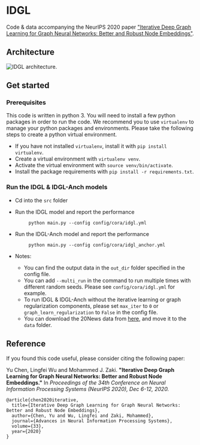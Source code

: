 # IDGL

Code & data accompanying the NeurIPS 2020 paper ["Iterative Deep Graph Learning for Graph Neural Networks: Better and Robust Node Embeddings"](https://arxiv.org/abs/2006.13009).


## Architecture

![IDGL architecture.](images/arch.png)

## Get started


### Prerequisites
This code is written in python 3. You will need to install a few python packages in order to run the code.
We recommend you to use `virtualenv` to manage your python packages and environments.
Please take the following steps to create a python virtual environment.

* If you have not installed `virtualenv`, install it with ```pip install virtualenv```.
* Create a virtual environment with ```virtualenv venv```.
* Activate the virtual environment with `source venv/bin/activate`.
* Install the package requirements with `pip install -r requirements.txt`.




### Run the IDGL & IDGL-Anch models

* Cd into the `src` folder
* Run the IDGL model and report the performance

    ```
         python main.py --config config/cora/idgl.yml
    ```

* Run the IDGL-Anch model and report the performance

    ```
         python main.py --config config/cora/idgl_anchor.yml
    ```


* Notes: 
    - You can find the output data in the `out_dir` folder specified in the config file.
    - You can add `--multi_run` in the command to run multiple times with different random seeds. Please see `config/cora/idgl.yml` for example. 
    - To run IDGL & IDGL-Anch without the iterative learning or graph regularization components, please set `max_iter` to `0` or `graph_learn_regularization` to `False` in the config file.
    - You can download the 20News data from [here](http://qwone.com/~jason/20Newsgroups/20news-bydate.tar.gz), and move it to the `data` folder.




## Reference

If you found this code useful, please consider citing the following paper:

Yu Chen, Lingfei Wu and Mohammed J. Zaki. **"Iterative Deep Graph Learning for Graph Neural Networks: Better and Robust Node Embeddings."** In *Proceedings of the 34th Conference on Neural Information Processing Systems (NeurIPS 2020), Dec 6-12, 2020.*


    @article{chen2020iterative,
      title={Iterative Deep Graph Learning for Graph Neural Networks: Better and Robust Node Embeddings},
      author={Chen, Yu and Wu, Lingfei and Zaki, Mohammed},
      journal={Advances in Neural Information Processing Systems},
      volume={33},
      year={2020}
    }

